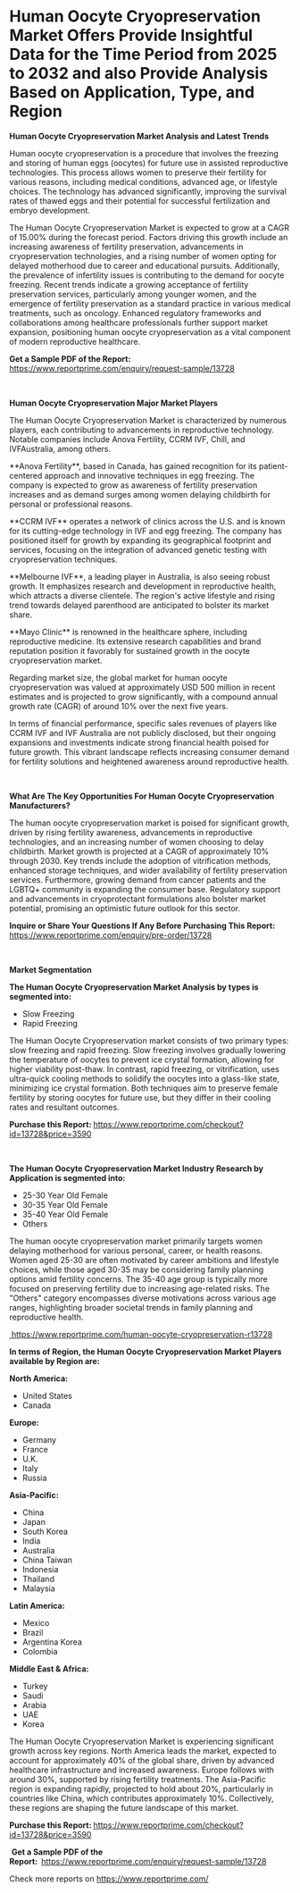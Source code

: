 <p><h1>Human Oocyte Cryopreservation Market Offers Provide Insightful Data for the Time Period from 2025 to 2032 and also Provide Analysis Based on Application, Type, and Region</h1></p><p><strong>Human Oocyte Cryopreservation Market Analysis and Latest Trends</strong></p>
<p><p>Human oocyte cryopreservation is a procedure that involves the freezing and storing of human eggs (oocytes) for future use in assisted reproductive technologies. This process allows women to preserve their fertility for various reasons, including medical conditions, advanced age, or lifestyle choices. The technology has advanced significantly, improving the survival rates of thawed eggs and their potential for successful fertilization and embryo development.</p><p>The Human Oocyte Cryopreservation Market is expected to grow at a CAGR of 15.00% during the forecast period. Factors driving this growth include an increasing awareness of fertility preservation, advancements in cryopreservation technologies, and a rising number of women opting for delayed motherhood due to career and educational pursuits. Additionally, the prevalence of infertility issues is contributing to the demand for oocyte freezing. Recent trends indicate a growing acceptance of fertility preservation services, particularly among younger women, and the emergence of fertility preservation as a standard practice in various medical treatments, such as oncology. Enhanced regulatory frameworks and collaborations among healthcare professionals further support market expansion, positioning human oocyte cryopreservation as a vital component of modern reproductive healthcare.</p></p>
<p><strong>Get a Sample PDF of the Report:&nbsp;</strong> <a href="https://www.reportprime.com/enquiry/request-sample/13728?utm_campaign=3369&utm_medium=2&utm_source=Github&utm_content=ia&utm_term=20032025&utm_id=human-oocyte-cryopreservation">https://www.reportprime.com/enquiry/request-sample/13728</a></p>
<p>&nbsp;</p>
<p><strong>Human Oocyte Cryopreservation Major Market Players</strong></p>
<p><p>The Human Oocyte Cryopreservation Market is characterized by numerous players, each contributing to advancements in reproductive technology. Notable companies include Anova Fertility, CCRM IVF, Chill, and IVFAustralia, among others.</p><p>**Anova Fertility**, based in Canada, has gained recognition for its patient-centered approach and innovative techniques in egg freezing. The company is expected to grow as awareness of fertility preservation increases and as demand surges among women delaying childbirth for personal or professional reasons.</p><p>**CCRM IVF** operates a network of clinics across the U.S. and is known for its cutting-edge technology in IVF and egg freezing. The company has positioned itself for growth by expanding its geographical footprint and services, focusing on the integration of advanced genetic testing with cryopreservation techniques.</p><p>**Melbourne IVF**, a leading player in Australia, is also seeing robust growth. It emphasizes research and development in reproductive health, which attracts a diverse clientele. The region's active lifestyle and rising trend towards delayed parenthood are anticipated to bolster its market share.</p><p>**Mayo Clinic** is renowned in the healthcare sphere, including reproductive medicine. Its extensive research capabilities and brand reputation position it favorably for sustained growth in the oocyte cryopreservation market.</p><p>Regarding market size, the global market for human oocyte cryopreservation was valued at approximately USD 500 million in recent estimates and is projected to grow significantly, with a compound annual growth rate (CAGR) of around 10% over the next five years. </p><p>In terms of financial performance, specific sales revenues of players like CCRM IVF and IVF Australia are not publicly disclosed, but their ongoing expansions and investments indicate strong financial health poised for future growth. This vibrant landscape reflects increasing consumer demand for fertility solutions and heightened awareness around reproductive health.</p></p>
<p>&nbsp;</p>
<p><strong>What Are The Key Opportunities For Human Oocyte Cryopreservation Manufacturers?</strong></p>
<p><p>The human oocyte cryopreservation market is poised for significant growth, driven by rising fertility awareness, advancements in reproductive technologies, and an increasing number of women choosing to delay childbirth. Market growth is projected at a CAGR of approximately 10% through 2030. Key trends include the adoption of vitrification methods, enhanced storage techniques, and wider availability of fertility preservation services. Furthermore, growing demand from cancer patients and the LGBTQ+ community is expanding the consumer base. Regulatory support and advancements in cryoprotectant formulations also bolster market potential, promising an optimistic future outlook for this sector.</p></p>
<p><strong>Inquire or Share Your Questions If Any Before Purchasing This Report:</strong> <a href="https://www.reportprime.com/enquiry/pre-order/13728?utm_campaign=3369&utm_medium=2&utm_source=Github&utm_content=ia&utm_term=20032025&utm_id=human-oocyte-cryopreservation">https://www.reportprime.com/enquiry/pre-order/13728</a></p>
<p>&nbsp;</p>
<p><strong>Market Segmentation</strong></p>
<p><strong>The Human Oocyte Cryopreservation Market Analysis by types is segmented into:</strong></p>
<p><ul><li>Slow Freezing</li><li>Rapid Freezing</li></ul></p>
<p><p>The Human Oocyte Cryopreservation market consists of two primary types: slow freezing and rapid freezing. Slow freezing involves gradually lowering the temperature of oocytes to prevent ice crystal formation, allowing for higher viability post-thaw. In contrast, rapid freezing, or vitrification, uses ultra-quick cooling methods to solidify the oocytes into a glass-like state, minimizing ice crystal formation. Both techniques aim to preserve female fertility by storing oocytes for future use, but they differ in their cooling rates and resultant outcomes.</p></p>
<p><strong>Purchase this Report:&nbsp;</strong><a href="https://www.reportprime.com/checkout?id=13728&price=3590&utm_campaign=3369&utm_medium=2&utm_source=Github&utm_content=ia&utm_term=20032025&utm_id=human-oocyte-cryopreservation">https://www.reportprime.com/checkout?id=13728&price=3590</a></p>
<p>&nbsp;</p>
<p><strong>The Human Oocyte Cryopreservation Market Industry Research by Application is segmented into:</strong></p>
<p><ul><li>25-30 Year Old Female</li><li>30-35 Year Old Female</li><li>35-40 Year Old Female</li><li>Others</li></ul></p>
<p><p>The human oocyte cryopreservation market primarily targets women delaying motherhood for various personal, career, or health reasons. Women aged 25-30 are often motivated by career ambitions and lifestyle choices, while those aged 30-35 may be considering family planning options amid fertility concerns. The 35-40 age group is typically more focused on preserving fertility due to increasing age-related risks. The "Others" category encompasses diverse motivations across various age ranges, highlighting broader societal trends in family planning and reproductive health.</p></p>
<p><a href="https://www.reportprime.com/human-oocyte-cryopreservation-r13728?utm_campaign=3369&utm_medium=2&utm_source=Github&utm_content=ia&utm_term=20032025&utm_id=human-oocyte-cryopreservation">&nbsp;https://www.reportprime.com/human-oocyte-cryopreservation-r13728</a></p>
<p><strong>In terms of Region, the Human Oocyte Cryopreservation Market Players available by Region are:</strong></p>
<p>
    <p> <strong> North America: </strong>
        <ul>
            <li>United States</li>
            <li>Canada</li>
        </ul>
        </p> 
    <p> <strong> Europe: </strong>
        <ul>
            <li>Germany</li>
            <li>France</li>
            <li>U.K.</li>
            <li>Italy</li>
            <li>Russia</li>
        </ul>
        </p> 
    <p> <strong> Asia-Pacific: </strong>
        <ul>
            <li>China</li>
            <li>Japan</li>
            <li>South Korea</li>
            <li>India</li>
            <li>Australia</li>
            <li>China Taiwan</li>
            <li>Indonesia</li>
            <li>Thailand</li>
            <li>Malaysia</li>
        </ul>
        </p> 
    <p> <strong> Latin America: </strong>
        <ul>
            <li>Mexico</li>
            <li>Brazil</li>
            <li>Argentina Korea</li>
            <li>Colombia</li>
        </ul>
        </p> 
    <p> <strong> Middle East & Africa: </strong>
        <ul>
            <li>Turkey</li>
            <li>Saudi</li>
            <li>Arabia</li>
            <li>UAE</li>
            <li>Korea</li>
        </ul>
    </p>
    </p>
<p><p>The Human Oocyte Cryopreservation Market is experiencing significant growth across key regions. North America leads the market, expected to account for approximately 40% of the global share, driven by advanced healthcare infrastructure and increased awareness. Europe follows with around 30%, supported by rising fertility treatments. The Asia-Pacific region is expanding rapidly, projected to hold about 20%, particularly in countries like China, which contributes approximately 10%. Collectively, these regions are shaping the future landscape of this market.</p></p>
<p><strong>Purchase this Report: </strong><a href="https://www.reportprime.com/checkout?id=13728&price=3590&utm_campaign=3369&utm_medium=2&utm_source=Github&utm_content=ia&utm_term=20032025&utm_id=human-oocyte-cryopreservation">https://www.reportprime.com/checkout?id=13728&price=3590</a></p>
<p>&nbsp;<strong>Get a Sample PDF of the Report:&nbsp;&nbsp;</strong><a href="https://www.reportprime.com/enquiry/request-sample/13728?utm_campaign=3369&utm_medium=2&utm_source=Github&utm_content=ia&utm_term=20032025&utm_id=human-oocyte-cryopreservation">https://www.reportprime.com/enquiry/request-sample/13728</a></p>
<p><strong></strong></p>
<p>Check more reports on <a href="https://www.reportprime.com/?utm_campaign=3369&utm_medium=2&utm_source=Github&utm_content=ia&utm_term=20032025&utm_id=human-oocyte-cryopreservation">https://www.reportprime.com/</a></p>